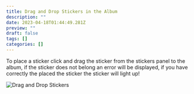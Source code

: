```yaml
---
title: Drag and Drop Stickers in the Album
description: ""
date: 2023-04-18T01:44:49.281Z
preview: ""
draft: false
tags: []
categories: []
---
```


To place a sticker click and drag the sticker from the stickers panel to the album, if the sticker does not belong an error will be displayed, if you have correctly the placed the sticker the sticker will light up!

![Drag and Drop Stickers](../assets/sticker-in-album.gif)